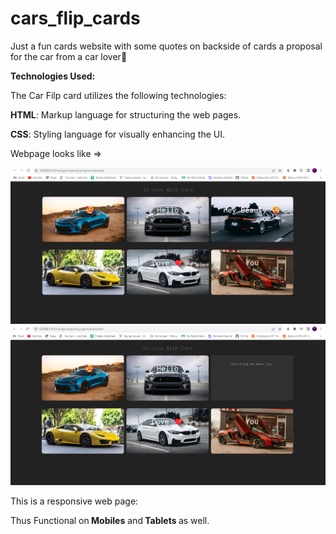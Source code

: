 # cars_flip_cards
Just a fun cards website with some quotes on backside of cards a proposal for the car from a car lover💖

<b>Technologies Used:</b>

The Car Filp card utilizes the following technologies:

<b>HTML</b>: Markup language for structuring the web pages.

<b>CSS</b>: Styling language for visually enhancing the UI.

Webpage looks like => 

<img src="Images/car1.png">
<img src="Images/car2.png">

This is a responsive web page: 

Thus Functional on<b> Mobiles</b> and<b> Tablets </b>as well.
